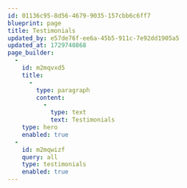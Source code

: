 ```yaml
---
id: 01136c95-8d56-4679-9035-157cbb6c6ff7
blueprint: page
title: Testimonials
updated_by: e57de76f-ee6a-45b5-911c-7e92dd1905a5
updated_at: 1729740868
page_builder:
  -
    id: m2mqvxd5
    title:
      -
        type: paragraph
        content:
          -
            type: text
            text: Testimonials
    type: hero
    enabled: true
  -
    id: m2mqwizf
    query: all
    type: testimonials
    enabled: true
---
```

